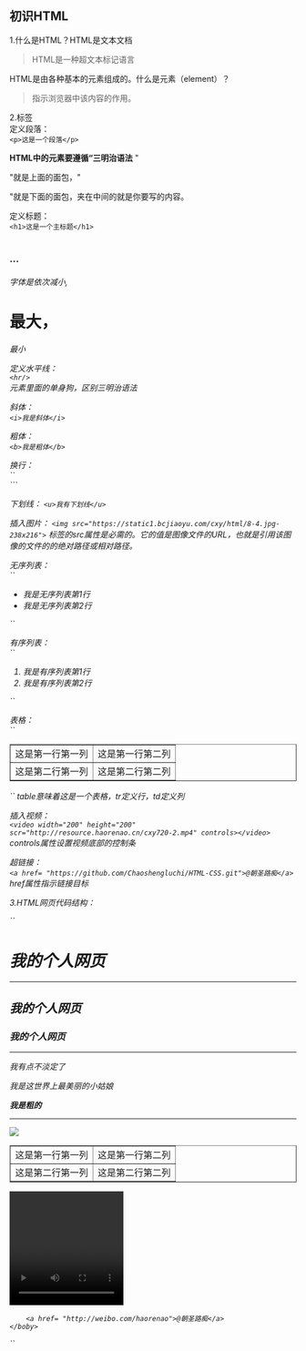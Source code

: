 ## 初识HTML  
1.什么是HTML？HTML是文本文档
> HTML是一种超文本标记语言  

HTML是由各种基本的元素组成的。什么是元素（element）？
> 指示浏览器中该内容的作用。

2.标签  
定义段落：  
``<p>这是一个段落</p>``  

**HTML中的元素要遵循“三明治语法** "<p>"就是上面的面包，"</p>"就是下面的面包，夹在中间的就是你要写的内容。  

定义标题：  
``<h1>这是一个主标题</h1>``  
<h1><h2><h3>...<h6>字体是依次减小,<h1>最大，<h6>最小

定义水平线：  
``<hr/>``  
元素里面的单身狗，区别三明治语法  

斜体：  
``<i>我是斜体</i>``  

粗体：  
``<b>我是粗体</b>``  

换行：  
``<br>```

下划线：
``<u>我有下划线</u>``  

插入图片：
``<img src="https://static1.bcjiaoyu.com/cxy/html/8-4.jpg-238x216">``
<img>标签的src属性是必需的。它的值是图像文件的URL，也就是引用该图像的文件的的绝对路径或相对路径。  

无序列表：  
``<ul>
<li>我是无序列表第1行</li>
<li>我是无序列表第2行</li>
</ul>``

有序列表：  
``<ol>
<li>我是有序列表第1行</li>
<li>我是有序列表第2行</li>
</ol>``

表格：  
``<table border= "1">
    <tr>
        <td>这是第一行第一列</td>
        <td>这是第一行第二列</td>
    </tr>
    <tr>
        <td>这是第二行第一列</td>
        <td>这是第二行第二列</td>
    </tr>
</table>``
table意味着这是一个表格，tr定义行，td定义列  

插入视频：  
``<video width="200" height="200" scr="http://resource.haorenao.cn/cxy720-2.mp4" controls></video>``
controls属性设置视频底部的控制条

超链接：  
``<a href= "https://github.com/Chaoshengluchi/HTML-CSS.git">@朝圣路痴</a>``
href属性指示链接目标  

3.HTML网页代码结构：

``
<!DOCTYPE html>
<html>
    <head>
        <meta charset="UTF-8">
        <title>如沐春风</title>
    </head>
    <boby>
        <h1>我的个人网页</h1>
        <hr/>
        <h2>我的个人网页</h2>
        <h3>我的个人网页</h3>
        <hr/>
        <p><i>我有点不淡定了</i></p>
        <p>我是这世界上<i>最美丽</i>的小姑娘</p>
        <p><b>我是粗的</b></p>
        <hr/>
        <img src="https://static1.bcjiaoyu.com/cxy/html/8-4.jpg-238x216">
        <table border ="1">
            <tr>
                <td>这是第一行第一列</td>
                <td>这是第一行第二列</td>
        </tr>
            <tr>
                <td>这是第二行第一列</td>
                <td>这是第二行第二列</td>
        </tr>
        </table>
        <video width="200" height="200" scr="http://resource.haorenao.cn/cxy720-2.mp4" controls></video>

        <a href= "http://weibo.com/haorenao">@朝圣路痴</a>
    </boby>
</html>
``
